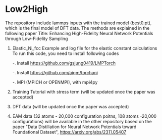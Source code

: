# Low2High
The repository include lammps inputs with the trained model (best0.pt), which is the final model of DFT data. 
The methods are explained in the following paper
Title: Enhancing High-Fidelity Neural Network Potentials through Low-Fidelity Sampling

1. Elastic_Ni_fcc
   Example and log file for the elastic constant calculations
   To run this code, you need to install following codes
   
    -. Install https://github.com/gsjung0419/LMPTorch
   
    -. Install https://github.com/aiqm/torchani
   
    -. MPI (MPICH or OPENMPI), with mpi4py

3. Training Tutorial with stress term (will be updated once the paper was accepted)

4. DFT data (will be updated once the paper was accepted)

5. EAM data (32 atoms - 20,000 configuration poitns, 108 atoms -20,000 configurations) will be available in the other repository based on the paper "Data Distillation for Neural Network Potentials toward Foundational Dataset", https://arxiv.org/abs/2311.05407
